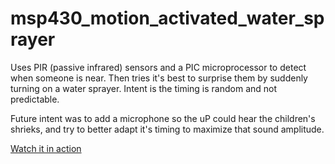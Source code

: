 msp430_motion_activated_water_sprayer
=====================================

Uses PIR (passive infrared) sensors and a PIC microprocessor to detect when someone is near. Then tries it's best to surprise them by suddenly turning on a water sprayer. Intent is the timing is random and not predictable.

Future intent was to add a microphone so the uP could hear the children's shrieks, and try to better adapt it's timing to maximize that sound amplitude.

[Watch it in action](https://www.youtube.com/watch?v=M9Y-2VA9d-4)
